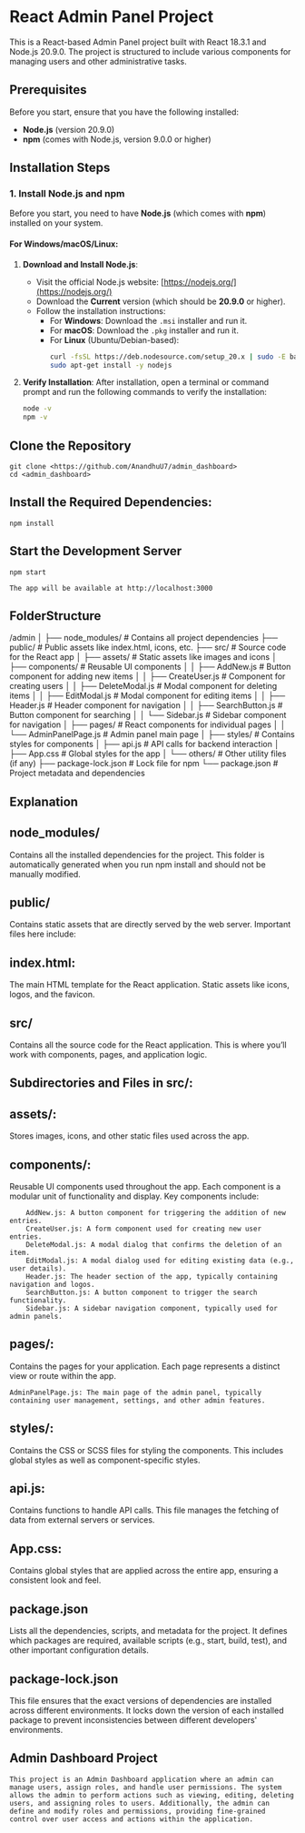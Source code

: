 # React Admin Panel Project

This is a React-based Admin Panel project built with React 18.3.1 and Node.js 20.9.0. The project is structured to include various components for managing users and other administrative tasks.

## Prerequisites

Before you start, ensure that you have the following installed:

- **Node.js** (version 20.9.0)
- **npm** (comes with Node.js, version 9.0.0 or higher)


## Installation Steps

### 1. Install Node.js and npm

Before you start, you need to have **Node.js** (which comes with **npm**) installed on your system.

#### For Windows/macOS/Linux:

1. **Download and Install Node.js**:
   - Visit the official Node.js website: [https://nodejs.org/](https://nodejs.org/)
   - Download the **Current** version (which should be **20.9.0** or higher).
   - Follow the installation instructions:
     - For **Windows**: Download the `.msi` installer and run it.
     - For **macOS**: Download the `.pkg` installer and run it.
     - For **Linux** (Ubuntu/Debian-based):
       ```bash
       curl -fsSL https://deb.nodesource.com/setup_20.x | sudo -E bash -
       sudo apt-get install -y nodejs
       ```

2. **Verify Installation**:
   After installation, open a terminal or command prompt and run the following commands to verify the installation:
   
   ```bash
   node -v
   npm -v


## Clone the Repository 
    git clone <https://github.com/AnandhuU7/admin_dashboard>
    cd <admin_dashboard>

## Install the Required Dependencies:
    npm install

## Start the Development Server
    npm start

    The app will be available at http://localhost:3000


## FolderStructure
/admin
│
├── node_modules/               # Contains all project dependencies
├── public/                     # Public assets like index.html, icons, etc.
├── src/                        # Source code for the React app
│   ├── assets/                 # Static assets like images and icons
│   ├── components/             # Reusable UI components
│   │   ├── AddNew.js           # Button component for adding new items
│   │   ├── CreateUser.js       # Component for creating users
│   │   ├── DeleteModal.js      # Modal component for deleting items
│   │   ├── EditModal.js        # Modal component for editing items
│   │   ├── Header.js           # Header component for navigation
│   │   ├── SearchButton.js     # Button component for searching
│   │   └── Sidebar.js          # Sidebar component for navigation
│   ├── pages/                  # React components for individual pages
│   │   └── AdminPanelPage.js   # Admin panel main page
│   ├── styles/                 # Contains styles for components
│   ├── api.js                  # API calls for backend interaction
│   ├── App.css                 # Global styles for the app
│   └── others/                 # Other utility files (if any)
├── package-lock.json           # Lock file for npm
└── package.json                # Project metadata and dependencies

## Explanation

## node_modules/
Contains all the installed dependencies for the project. This folder is automatically generated when you run npm install and should not be manually modified.

## public/
Contains static assets that are directly served by the web server. Important files here include:

## index.html:
The main HTML template for the React application.
Static assets like icons, logos, and the favicon.

## src/
Contains all the source code for the React application. This is where you’ll work with components, pages, and application logic.

## Subdirectories and Files in src/:
## assets/: 
Stores images, icons, and other static files used across the app.

## components/: 
Reusable UI components used throughout the app. Each component is a modular unit of functionality and display. Key components include:

        AddNew.js: A button component for triggering the addition of new entries.
        CreateUser.js: A form component used for creating new user entries.
        DeleteModal.js: A modal dialog that confirms the deletion of an item.
        EditModal.js: A modal dialog used for editing existing data (e.g., user details).
        Header.js: The header section of the app, typically containing navigation and logos.
        SearchButton.js: A button component to trigger the search functionality.
        Sidebar.js: A sidebar navigation component, typically used for admin panels.
## pages/:
 Contains the pages for your application. Each page represents a distinct view or route within the app.

    AdminPanelPage.js: The main page of the admin panel, typically containing user management, settings, and other admin features.
## styles/:
Contains the CSS or SCSS files for styling the components. This includes global styles as well as component-specific styles.

## api.js:
 Contains functions to handle API calls. This file manages the fetching of data from external servers or services.

## App.css:
 Contains global styles that are applied across the entire app, ensuring a consistent look and feel.

## package.json
Lists all the dependencies, scripts, and metadata for the project. It defines which packages are required, available scripts (e.g., start, build, test), and other important configuration details.

## package-lock.json
This file ensures that the exact versions of dependencies are installed across different environments. It locks down the version of each installed package to prevent inconsistencies between different developers' environments.

## Admin Dashboard Project
    This project is an Admin Dashboard application where an admin can manage users, assign roles, and handle user permissions. The system allows the admin to perform actions such as viewing, editing, deleting users, and assigning roles to users. Additionally, the admin can define and modify roles and permissions, providing fine-grained control over user access and actions within the application.